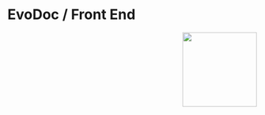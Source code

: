 # EvoDoc / Front End

<img align="right" width="150px" src="https://cdn0.iconfinder.com/data/icons/kameleon-free-pack-rounded/110/Coding-Html-512.png">

